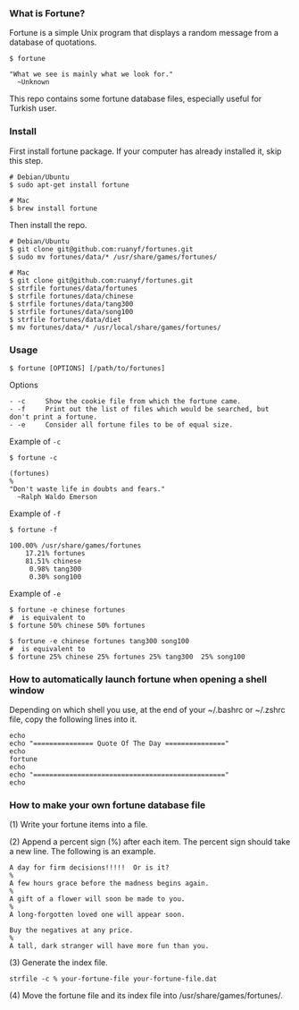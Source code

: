 ### What is Fortune?

Fortune is a simple Unix program that displays a random message from a database of quotations.
```
$ fortune

"What we see is mainly what we look for."
  ~Unknown
```
This repo contains some fortune database files, especially useful for Turkish user.

### Install

First install fortune package. If your computer has already installed it, skip this step.
```
# Debian/Ubuntu
$ sudo apt-get install fortune

# Mac
$ brew install fortune
```
Then install the repo.
```
# Debian/Ubuntu
$ git clone git@github.com:ruanyf/fortunes.git
$ sudo mv fortunes/data/* /usr/share/games/fortunes/

# Mac
$ git clone git@github.com:ruanyf/fortunes.git
$ strfile fortunes/data/fortunes
$ strfile fortunes/data/chinese
$ strfile fortunes/data/tang300
$ strfile fortunes/data/song100
$ strfile fortunes/data/diet
$ mv fortunes/data/* /usr/local/share/games/fortunes/
```
### Usage
```
$ fortune [OPTIONS] [/path/to/fortunes]
```
Options
```
- -c     Show the cookie file from which the fortune came.
- -f     Print out the list of files which would be searched, but don't print a fortune.
- -e     Consider all fortune files to be of equal size.
```
Example of `-c`
```
$ fortune -c

(fortunes)
%
"Don't waste life in doubts and fears."
  ~Ralph Waldo Emerson
```
Example of `-f`
```
$ fortune -f

100.00% /usr/share/games/fortunes
    17.21% fortunes
    81.51% chinese
     0.98% tang300
     0.30% song100
```
Example of `-e`
```
$ fortune -e chinese fortunes
#  is equivalent to
$ fortune 50% chinese 50% fortunes

$ fortune -e chinese fortunes tang300 song100
#  is equivalent to
$ fortune 25% chinese 25% fortunes 25% tang300  25% song100
```
### How to automatically launch fortune when opening a shell window

Depending on which shell you use, at the end of your ~/.bashrc or ~/.zshrc file, copy the following lines into it.
```
echo
echo "=============== Quote Of The Day ==============="
echo
fortune
echo
echo "================================================"
echo
```
### How to make your own fortune database file

(1) Write your fortune items into a file.

(2) Append a percent sign (%) after each item. The percent sign should take a new line. The following is an example.
```
A day for firm decisions!!!!!  Or is it?
%
A few hours grace before the madness begins again.
%
A gift of a flower will soon be made to you.
%
A long-forgotten loved one will appear soon.

Buy the negatives at any price.
%
A tall, dark stranger will have more fun than you.
```
(3) Generate the index file.
```
strfile -c % your-fortune-file your-fortune-file.dat
```
(4) Move the fortune file and its index file into /usr/share/games/fortunes/.
